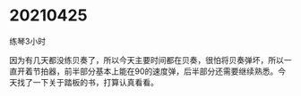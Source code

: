 # 20210425

练琴3小时

因为有几天都没练贝奏了，所以今天主要时间都在贝奏，很怕将贝奏弹坏，所以一直开着节拍器，前半部分基本上能在90的速度弹，后半部分还需要继续熟悉。今天找了一下关于踏板的书，打算认真看看。
